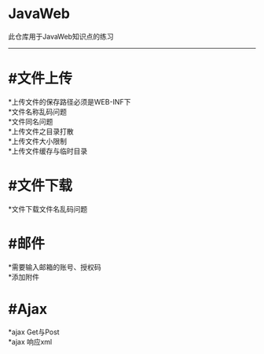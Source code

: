 # JavaWeb
此仓库用于JavaWeb知识点的练习

------------------------------
#文件上传<br/>
=

*上传文件的保存路径必须是WEB-INF下<br/>
*文件名称乱码问题<br/>
*文件同名问题<br/>
*上传文件之目录打散<br/>
*上传文件大小限制<br/>
*上传文件缓存与临时目录<br/>

#文件下载<br/>
=
*文件下载文件名乱码问题<br/>

#邮件
=
*需要输入邮箱的账号、授权码<br/>
*添加附件<br/>

#Ajax
=
*ajax Get与Post<br/>
*ajax 响应xml<br/>

